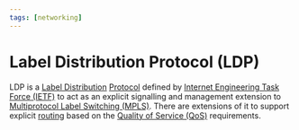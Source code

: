```yaml
---
tags: [networking]
---
```


# Label Distribution Protocol (LDP)

LDP is a [Label Distribution](202304261259.md) [Protocol](202209302229.md)
defined by [Internet Engineering Task Force (IETF)](202210010845.md) to act as
an explicit signalling and management extension to [Multiprotocol Label Switching (MPLS)](202207150852.md).
There are extensions of it to support explicit [routing](202207061815.md) based
on the [Quality of Service (QoS)](202209282057.md) requirements.
